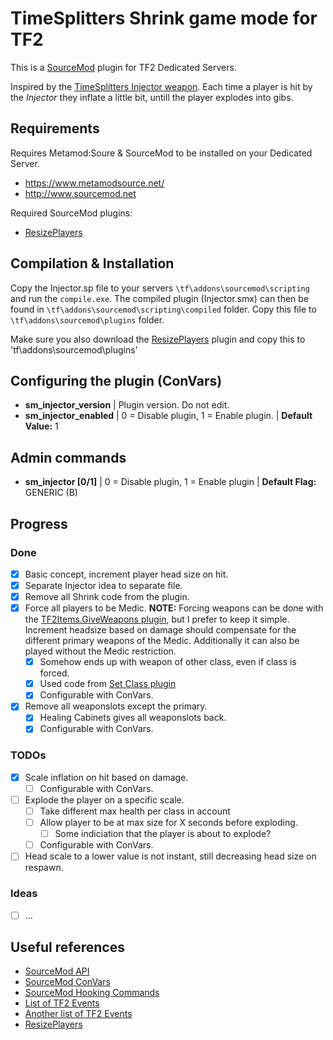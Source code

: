 # TimeSplitters Shrink game mode for TF2

This is a [SourceMod](http://www.sourcemod.net) plugin for TF2 Dedicated Servers.

Inspired by the [TimeSplitters Injector weapon](https://timesplitters.fandom.com/wiki/Injector). Each time a player is hit by the *Injector* they inflate a little bit, untill the player explodes into gibs.

## Requirements
Requires Metamod:Soure & SourceMod to be installed on your Dedicated Server.
- https://www.metamodsource.net/
- http://www.sourcemod.net

Required SourceMod plugins:
- [ResizePlayers](https://forums.alliedmods.net/showthread.php?t=193255)

## Compilation & Installation
Copy the Injector.sp file to your servers `\tf\addons\sourcemod\scripting` and run the `compile.exe`. The compiled plugin (Injector.smx) can then be found in `\tf\addons\sourcemod\scripting\compiled` folder. Copy this file to `\tf\addons\sourcemod\plugins` folder.

Make sure you also download the [ResizePlayers](https://forums.alliedmods.net/showthread.php?t=193255) plugin and copy this to 'tf\addons\sourcemod\plugins'

## Configuring the plugin (ConVars)
- **sm_injector_version** | Plugin version. Do not edit.
- **sm_injector_enabled** | 0 = Disable plugin, 1 = Enable plugin. | **Default Value:** 1

## Admin commands
- **sm_injector [0/1]** | 0 = Disable plugin, 1 = Enable plugin | **Default Flag:** GENERIC (B)

## Progress
### Done
- [x] Basic concept, increment player head size on hit.
- [x] Separate Injector idea to separate file. 
- [x] Remove all Shrink code from the plugin. 
- [x] Force all players to be Medic. **NOTE:** Forcing weapons can be done with the [TF2Items.GiveWeapons plugin](https://forums.alliedmods.net/showthread.php?p=1337899), but I prefer to keep it simple. Increment headsize based on damage should compensate for the different primary weapons of the Medic. Additionally it can also be played without the Medic restriction.
  - [x] Somehow ends up with weapon of other class, even if class is forced.
  - [x] Used code from [Set Class plugin](https://forums.alliedmods.net/showthread.php?p=1333506?p=1333506)
  - [x] Configurable with ConVars.
- [x] Remove all weaponslots except the primary.
  - [x] Healing Cabinets gives all weaponslots back.
  - [x] Configurable with ConVars.

### TODOs
- [x] Scale inflation on hit based on damage.
  - [ ] Configurable with ConVars.
- [ ] Explode the player on a specific scale.
  - [ ] Take different max health per class in account
  - [ ] Allow player to be at max size for X seconds before exploding.
    - [ ] Some indiciation that the player is about to explode?
  - [ ] Configurable with ConVars.
- [ ] Head scale to a lower value is not instant, still decreasing head size on respawn.

### Ideas
- [ ] ...

## Useful references
- [SourceMod API](sourcemod.net/new-api)
- [SourceMod ConVars](https://wiki.alliedmods.net/ConVars_(SourceMod_Scripting))
- [SourceMod Hooking Commands](https://wiki.alliedmods.net/Commands_(SourceMod_Scripting)#Hooking_Commands)
- [List of TF2 Events](https://wiki.alliedmods.net/Team_Fortress_2_Events)
- [Another list of TF2 Events](https://github.com/TF2CutContentWiki/SourceEventRESFiles/blob/master/tf/gameevents.res)
- [ResizePlayers](https://forums.alliedmods.net/showthread.php?t=193255)
